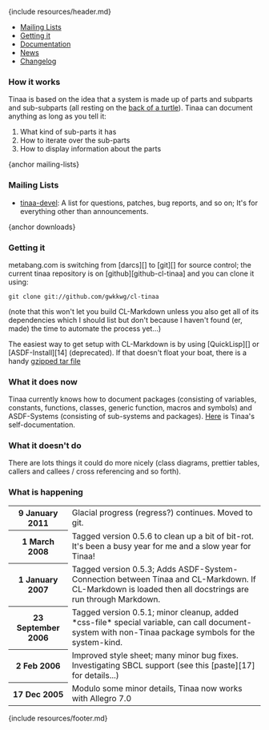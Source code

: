 {include resources/header.md}

<div class="contents">
<div class="system-links">

  * [Mailing Lists][4]
  * [Getting it][5]
  * [Documentation][6]
  * [News][7]
  * [Changelog][8]

   [4]: #mailing-lists
   [5]: #downloads
   [6]: documentation/ (documentation link)
   [7]: #news
   [8]: changelog.html

</div>
<div class="system-description">

### How it works

Tinaa is based on the idea that a system is made up of parts
and subparts and sub-subparts (all resting on the [back of a
turtle][9]). Tinaa can document anything as long as you tell
it:

   [9]: http://en.wikipedia.org/wiki/Turtles_all_the_way_down (Wikipedia article on 'turtles all the way down')

  1. What kind of sub-parts it has
  2. How to iterate over the sub-parts
  3. How to display information about the parts

{anchor mailing-lists}

### Mailing Lists

  * [tinaa-devel][11]: A list for questions, patches, bug reports, and so on; It's for everything other than announcements.

   [11]: http://common-lisp.net/cgi-bin/mailman/listinfo/tinaa-devel

{anchor downloads}

### Getting it

metabang.com is switching from [darcs][] to [git][]
for source control; the current tinaa repository is on
[github][github-cl-tinaa] and you can clone it using:

    git clone git://github.com/gwkkwg/cl-tinaa

(note that this won't let you build CL-Markdown unless you
also get all of its dependencies which I should list but don't 
because I haven't found (er, made) the time to automate the
process yet...)

The easiest way to get setup with CL-Markdown is by using
[QuickLisp][] or [ASDF-Install][14] (deprecated). If that
doesn't float your boat, there is a handy [gzipped tar
file][15]

   [15]: http://common-lisp.net/project/tinaa/tinaa_latest.tar.gz

### What it does now

Tinaa currently knows how to document packages (consisting of
variables, constants, functions, classes, generic function,
macros and symbols) and ASDF-Systems (consisting of
sub-systems and packages). [Here][16] is Tinaa's
self-documentation.

   [16]: documentation/index.html

### What it doesn't do

There are lots things it could do more nicely (class
diagrams, prettier tables, callers and callees / cross
referencing and so forth).

### What is happening

<table class="system-news">
<tr>
	<th>
		9 January 2011
	</th>
	<td>
	  Glacial progress (regress?) continues. Moved to git.
		</td>
</tr>
<tr>
	<th>
		1 March 2008
	</th>
	<td>
		Tagged version 0.5.6 to clean up a bit of bit-rot. It's been a busy year for me and a slow year for Tinaa!
</tr>
<tr>
	<th>
		1 January 2007
	</th>
	<td>
		Tagged version 0.5.3; Adds ASDF-System-Connection between Tinaa and CL-Markdown. If CL-Markdown is loaded then all docstrings are run through Markdown.</td>
</tr>
<tr>
	<th>
		23 September 2006
	</th>
	<td>
		Tagged version 0.5.1; minor cleanup, added *css-file* special variable, can call document-system with non-Tinaa package symbols for the system-kind.
	</td>
</tr>
<tr>
	<th>
		2 Feb 2006
	</th>
	<td>
		Improved style sheet; many minor bug fixes. Investigating SBCL support (see this [paste][17] for details...)
	</td>
</tr>
<tr>
	<th>
		17 Dec 2005
	</th>
	<td>
		Modulo some minor details, Tinaa now works with Allegro 7.0
	</td>
</tr>
</table>
		
</div>
</div>

{include resources/footer.md}
